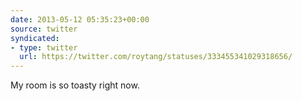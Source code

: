 ```yaml
---
date: 2013-05-12 05:35:23+00:00
source: twitter
syndicated:
- type: twitter
  url: https://twitter.com/roytang/statuses/333455341029318656/
---
```


My room is so toasty right now.
